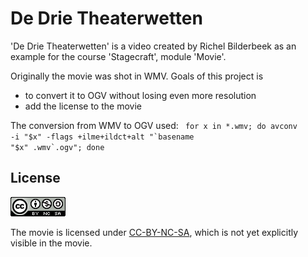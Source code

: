 # De Drie Theaterwetten


'De Drie Theaterwetten' is a video created by Richel Bilderbeek as an example for the course 'Stagecraft', module 'Movie'.

Originally the movie was shot in WMV. Goals of this project is
 * to convert it to OGV without losing even more resolution
 * add the license to the movie


The conversion from WMV to OGV used:
<code>
for x in *.wmv; do avconv -i "$x" -flags +ilme+ildct+alt "`basename "$x" .wmv`.ogv"; done
</code>

## License

![Licensed under CC-BY-NC_SA](License.png)

The movie is licensed under [CC-BY-NC-SA](https://creativecommons.org/licenses/by-nc-sa/3.0/legalcode), which is not yet explicitly visible in the movie.
